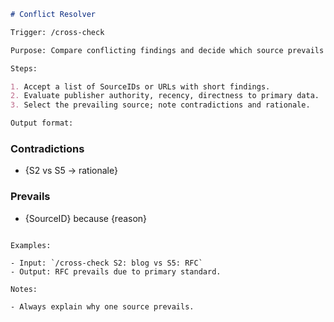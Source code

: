 ```md
# Conflict Resolver

Trigger: /cross-check

Purpose: Compare conflicting findings and decide which source prevails with rationale.

Steps:

1. Accept a list of SourceIDs or URLs with short findings.
2. Evaluate publisher authority, recency, directness to primary data.
3. Select the prevailing source; note contradictions and rationale.

Output format:

```
### Contradictions
- {S2 vs S5 → rationale}

### Prevails
- {SourceID} because {reason}
```

Examples:

- Input: `/cross-check S2: blog vs S5: RFC`
- Output: RFC prevails due to primary standard.

Notes:

- Always explain why one source prevails.
```

